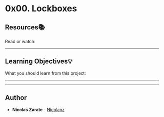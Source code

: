 # 0x00. Lockboxes

## Resources:books:
Read or watch:

---
## Learning Objectives:bulb:
What you should learn from this project:

---
---

## Author
* **Nicolas Zarate** - [Nicolanz](https://github.com/Nicolanz)